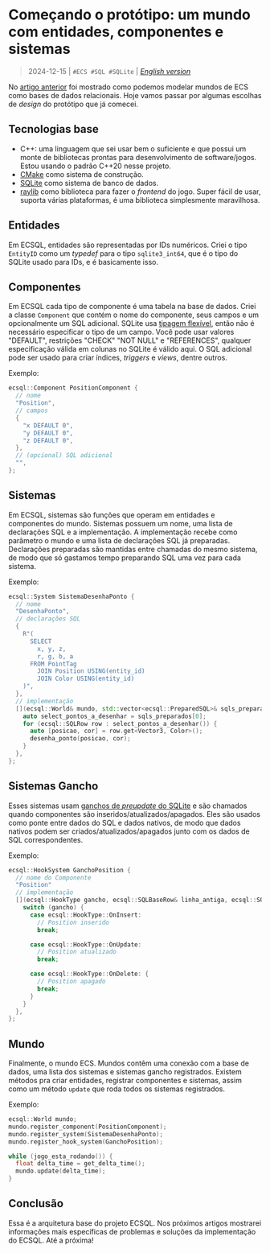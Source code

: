 # Começando o protótipo: um mundo com entidades, componentes e sistemas
> 2024-12-15 | `#ECS #SQL #SQLite` | [*English version*](02-prototyping-en.md)

No [artigo anterior](01-ecs-databases-pt.md) foi mostrado como podemos modelar mundos de ECS como bases de dados relacionais.
Hoje vamos passar por algumas escolhas de *design* do protótipo que já comecei.


## Tecnologias base
- C++: uma linguagem que sei usar bem o suficiente e que possui um monte de bibliotecas prontas para desenvolvimento de software/jogos.
  Estou usando o padrão C++20 nesse projeto.
- [CMake](https://cmake.org/) como sistema de construção.
- [SQLite](https://sqlite.org/) como sistema de banco de dados.
- [raylib](https://www.raylib.com/) como biblioteca para fazer o *frontend* do jogo.
  Super fácil de usar, suporta várias plataformas, é uma biblioteca simplesmente maravilhosa.


## Entidades
Em ECSQL, entidades são representadas por IDs numéricos.
Criei o tipo `EntityID` como um *typedef* para o tipo `sqlite3_int64`, que é o tipo do SQLite usado para IDs, e é basicamente isso.


## Componentes
Em ECSQL cada tipo de componente é uma tabela na base de dados.
Criei a classe `Component` que contém o nome do componente, seus campos e um opcionalmente um SQL adicional.
SQLite usa [tipagem flexível](https://sqlite.org/flextypegood.html), então não é necessário especificar o tipo de um campo.
Você pode usar valores "DEFAULT", restrições "CHECK" "NOT NULL" e "REFERENCES", qualquer especificação válida em colunas no SQLite é válido aqui.
O SQL adicional pode ser usado para criar índices, *triggers* e *views*, dentre outros.

Exemplo:
```cpp
ecsql::Component PositionComponent {
  // nome
  "Position",
  // campos
  {
    "x DEFAULT 0",
    "y DEFAULT 0",
    "z DEFAULT 0",
  },
  // (opcional) SQL adicional
  "",
};
```


## Sistemas
Em ECSQL, sistemas são funções que operam em entidades e componentes do mundo.
Sistemas possuem um nome, uma lista de declarações SQL e a implementação.
A implementação recebe como parâmetro o mundo e uma lista de declarações SQL já preparadas.
Declarações preparadas são mantidas entre chamadas do mesmo sistema, de modo que só gastamos tempo preparando SQL uma vez para cada sistema.

Exemplo:
```cpp
ecsql::System SistemaDesenhaPonto {
  // nome
  "DesenhaPonto",
  // declarações SQL
  {
    R"(
      SELECT
        x, y, z,
        r, g, b, a
      FROM PointTag
        JOIN Position USING(entity_id)
        JOIN Color USING(entity_id)
    )",
  },
  // implementação
  [](ecsql::World& mundo, std::vector<ecsql::PreparedSQL>& sqls_preparados) {
    auto select_pontos_a_desenhar = sqls_preparados[0];
    for (ecsql::SQLRow row : select_pontos_a_desenhar()) {
      auto [posicao, cor] = row.get<Vector3, Color>();
      desenha_ponto(posicao, cor);
    }
  },
};
```


## Sistemas Gancho
Esses sistemas usam [ganchos de *preupdate* do SQLite](https://www.sqlite.org/c3ref/preupdate_blobwrite.html) e são chamados quando componentes são inseridos/atualizados/apagados.
Eles são usados como ponte entre dados do SQL e dados nativos, de modo que dados nativos podem ser criados/atualizados/apagados junto com os dados de SQL correspondentes.

Exemplo:
```cpp
ecsql::HookSystem GanchoPosition {
  // nome do Componente
  "Position"
  // implementação
  [](ecsql::HookType gancho, ecsql::SQLBaseRow& linha_antiga, ecsql::SQLBaseRow& linha_nova) {
    switch (gancho) {
      case ecsql::HookType::OnInsert:
        // Position inserido
        break;

      case ecsql::HookType::OnUpdate:
        // Position atualizado
        break;

      case ecsql::HookType::OnDelete: {
        // Position apagado
        break;
      }
    }
  },
};
```


## Mundo
Finalmente, o mundo ECS.
Mundos contêm uma conexão com a base de dados, uma lista dos sistemas e sistemas gancho registrados.
Existem métodos pra criar entidades, registrar componentes e sistemas, assim como um método `update` que roda todos os sistemas registrados.

Exemplo:
```cpp
ecsql::World mundo;
mundo.register_component(PositionComponent);
mundo.register_system(SistemaDesenhaPonto);
mundo.register_hook_system(GanchoPosition);

while (jogo_esta_rodando()) {
  float delta_time = get_delta_time();
  mundo.update(delta_time);
}
```


## Conclusão
Essa é a arquitetura base do projeto ECSQL.
Nos próximos artigos mostrarei informações mais específicas de problemas e soluções da implementação do ECSQL.
Até a próxima!
